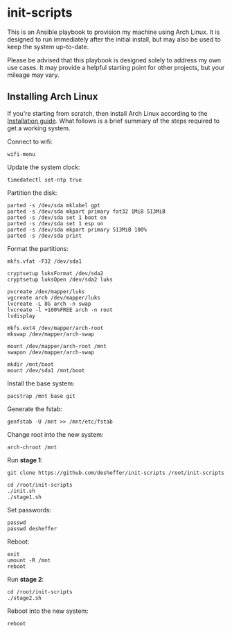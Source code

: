 # init-scripts

This is an Ansible playbook to provision my machine using Arch Linux. It is
designed to run immediately after the initial install, but may also be used to
keep the system up-to-date.

Please be advised that this playbook is designed solely to address my own use
cases. It may provide a helpful starting point for other projects, but your
mileage may vary.

## Installing Arch Linux

If you're starting from scratch, then install Arch Linux according to the
[Installation guide](https://wiki.archlinux.org/index.php/Installation_guide).
What follows is a brief summary of the steps required to get a working system.

Connect to wifi:

    wifi-menu

Update the system clock:

    timedatectl set-ntp true

Partition the disk:

    parted -s /dev/sda mklabel gpt
    parted -s /dev/sda mkpart primary fat32 1MiB 513MiB
    parted -s /dev/sda set 1 boot on
    parted -s /dev/sda set 1 esp on
    parted -s /dev/sda mkpart primary 513MiB 100%
    parted -s /dev/sda print

Format the partitions:

    mkfs.vfat -F32 /dev/sda1

    cryptsetup luksFormat /dev/sda2
    cryptsetup luksOpen /dev/sda2 luks

    pvcreate /dev/mapper/luks
    vgcreate arch /dev/mapper/luks
    lvcreate -L 8G arch -n swap
    lvcreate -l +100%FREE arch -n root
    lvdisplay

    mkfs.ext4 /dev/mapper/arch-root
    mkswap /dev/mapper/arch-swap

    mount /dev/mapper/arch-root /mnt
    swapon /dev/mapper/arch-swap

    mkdir /mnt/boot
    mount /dev/sda1 /mnt/boot

Install the base system:

    pacstrap /mnt base git

Generate the fstab:

    genfstab -U /mnt >> /mnt/etc/fstab

Change root into the new system:

    arch-chroot /mnt

Run **stage 1**:

    git clone https://github.com/desheffer/init-scripts /root/init-scripts

    cd /root/init-scripts
    ./init.sh
    ./stage1.sh

Set passwords:

    passwd
    passwd desheffer

Reboot:

    exit
    umount -R /mnt
    reboot

Run **stage 2**:

    cd /root/init-scripts
    ./stage2.sh

Reboot into the new system:

    reboot
